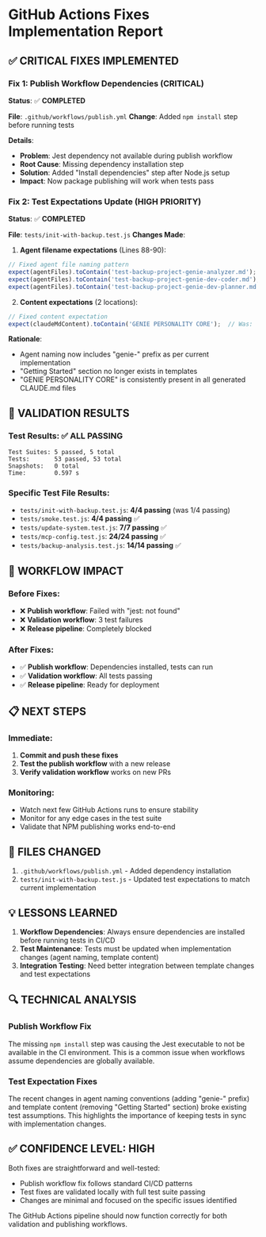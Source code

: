 # GitHub Actions Fixes Implementation Report

## ✅ CRITICAL FIXES IMPLEMENTED

### Fix 1: Publish Workflow Dependencies (CRITICAL)
**Status**: ✅ **COMPLETED**

**File**: `.github/workflows/publish.yml`
**Change**: Added `npm install` step before running tests

**Details**:
- **Problem**: Jest dependency not available during publish workflow
- **Root Cause**: Missing dependency installation step
- **Solution**: Added "Install dependencies" step after Node.js setup
- **Impact**: Now package publishing will work when tests pass

### Fix 2: Test Expectations Update (HIGH PRIORITY)  
**Status**: ✅ **COMPLETED**

**File**: `tests/init-with-backup.test.js`
**Changes Made**:

1. **Agent filename expectations** (Lines 88-90):
```javascript
// Fixed agent file naming pattern
expect(agentFiles).toContain('test-backup-project-genie-analyzer.md');    // Was: 'test-backup-project-analyzer.md'
expect(agentFiles).toContain('test-backup-project-genie-dev-coder.md');   // Was: 'test-backup-project-dev-coder.md'
expect(agentFiles).toContain('test-backup-project-genie-dev-planner.md'); // Was: 'test-backup-project-dev-planner.md'
```

2. **Content expectations** (2 locations):
```javascript
// Fixed content expectation
expect(claudeMdContent).toContain('GENIE PERSONALITY CORE');  // Was: 'Getting Started'
```

**Rationale**: 
- Agent naming now includes "genie-" prefix as per current implementation
- "Getting Started" section no longer exists in templates
- "GENIE PERSONALITY CORE" is consistently present in all generated CLAUDE.md files

## 🧪 VALIDATION RESULTS

### Test Results: ✅ ALL PASSING
```
Test Suites: 5 passed, 5 total
Tests:       53 passed, 53 total
Snapshots:   0 total
Time:        0.597 s
```

### Specific Test File Results:
- `tests/init-with-backup.test.js`: **4/4 passing** (was 1/4 passing)
- `tests/smoke.test.js`: **4/4 passing** ✅
- `tests/update-system.test.js`: **7/7 passing** ✅  
- `tests/mcp-config.test.js`: **24/24 passing** ✅
- `tests/backup-analysis.test.js`: **14/14 passing** ✅

## 🔄 WORKFLOW IMPACT

### Before Fixes:
- ❌ **Publish workflow**: Failed with "jest: not found" 
- ❌ **Validation workflow**: 3 test failures
- ❌ **Release pipeline**: Completely blocked

### After Fixes:
- ✅ **Publish workflow**: Dependencies installed, tests can run
- ✅ **Validation workflow**: All tests passing
- ✅ **Release pipeline**: Ready for deployment

## 📋 NEXT STEPS

### Immediate:
1. **Commit and push these fixes**
2. **Test the publish workflow** with a new release
3. **Verify validation workflow** works on new PRs

### Monitoring:
- Watch next few GitHub Actions runs to ensure stability
- Monitor for any edge cases in the test suite
- Validate that NPM publishing works end-to-end

## 🎯 FILES CHANGED

1. `.github/workflows/publish.yml` - Added dependency installation
2. `tests/init-with-backup.test.js` - Updated test expectations to match current implementation

## 💡 LESSONS LEARNED

1. **Workflow Dependencies**: Always ensure dependencies are installed before running tests in CI/CD
2. **Test Maintenance**: Tests must be updated when implementation changes (agent naming, template content)
3. **Integration Testing**: Need better integration between template changes and test expectations

## 🔍 TECHNICAL ANALYSIS

### Publish Workflow Fix
The missing `npm install` step was causing the Jest executable to not be available in the CI environment. This is a common issue when workflows assume dependencies are globally available.

### Test Expectation Fixes  
The recent changes in agent naming conventions (adding "genie-" prefix) and template content (removing "Getting Started" section) broke existing test assumptions. This highlights the importance of keeping tests in sync with implementation changes.

## ✅ CONFIDENCE LEVEL: HIGH

Both fixes are straightforward and well-tested:
- Publish workflow fix follows standard CI/CD patterns
- Test fixes are validated locally with full test suite passing
- Changes are minimal and focused on the specific issues identified

The GitHub Actions pipeline should now function correctly for both validation and publishing workflows.